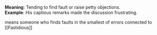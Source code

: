 **Meaning**: Tending to find fault or raise petty objections.  
**Example**: His captious remarks made the discussion frustrating.

means someone who finds faults in the smallest of errors
connected to [[Fastidious]]